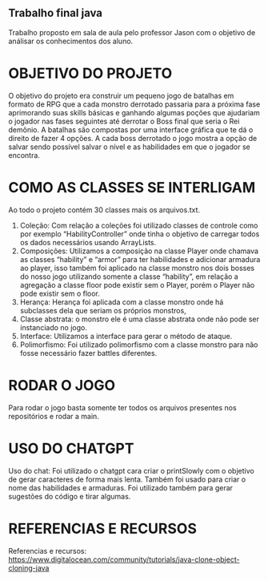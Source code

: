 ## Trabalho final java

Trabalho proposto em sala de aula pelo professor Jason com o objetivo de análisar os conhecimentos dos aluno.

# OBJETIVO DO PROJETO
O objetivo do projeto era construir um pequeno jogo de batalhas em formato de RPG que a cada monstro derrotado passaria para a próxima fase aprimorando suas skills básicas e ganhando algumas poções que ajudariam o jogador nas fases seguintes até derrotar o Boss final que seria o Rei demônio. A batalhas são compostas por uma interface gráfica que te dá o direito de fazer 4 opções. A cada boss derrotado o jogo mostra a opção de salvar sendo possível salvar o nível e as habilidades em que o jogador se encontra.  

# COMO AS CLASSES SE INTERLIGAM

Ao todo o projeto contém 30 classes mais os arquivos.txt.
1. Coleção:  Com relação a coleções foi utilizado classes de controle como por exemplo “HabilityController” onde tinha o objetivo de carregar todos os dados necessários usando ArrayLists.
2. Composições: Utilizamos a composição na classe Player onde chamava as classes “hability” e “armor” para ter habilidades e adicionar armadura ao player, isso também foi aplicado na classe monstro nos dois bosses do nosso jogo utilizando somente a classe “hability”, em relação a agregação a classe floor pode existir sem o Player, porém o Player não pode existir sem o floor.
3. Herança: Herança foi aplicada com a classe monstro onde há subclasses dela que seriam os próprios monstros, 
4. Classe abstrata: o monstro ele é uma classe abstrata onde não pode ser instanciado no jogo.
5. Interface: Utilizamos a interface para gerar o método de ataque.
6. Polimorfismo: Foi utilizado polimorfismo com a classe monstro para não fosse necessário fazer battles diferentes.

# RODAR O JOGO

Para rodar o jogo basta somente ter todos os arquivos presentes nos repositórios e rodar a main.

# USO DO CHATGPT

Uso do chat:
Foi utilizado o chatgpt cara criar o printSlowly com o objetivo de gerar caracteres de forma mais lenta. Também foi usado para criar o nome das habilidades e armaduras. Foi utilizado também para gerar sugestões do código e tirar algumas.

# REFERENCIAS E RECURSOS
Referencias e recursos: https://www.digitalocean.com/community/tutorials/java-clone-object-cloning-java
